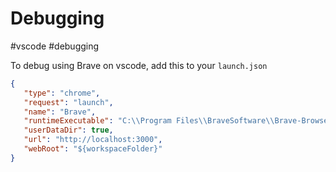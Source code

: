 # Debugging
 #vscode #debugging
 
 To debug using Brave on vscode, add this to your ``launch.json``
 
 
 ```json
 {
 	"type": "chrome",
	"request": "launch",
	"name": "Brave",
	"runtimeExecutable": "C:\\Program Files\\BraveSoftware\\Brave-Browser\\Application\\brave.exe",
	"userDataDir": true,
	"url": "http://localhost:3000",
	"webRoot": "${workspaceFolder}"
 }